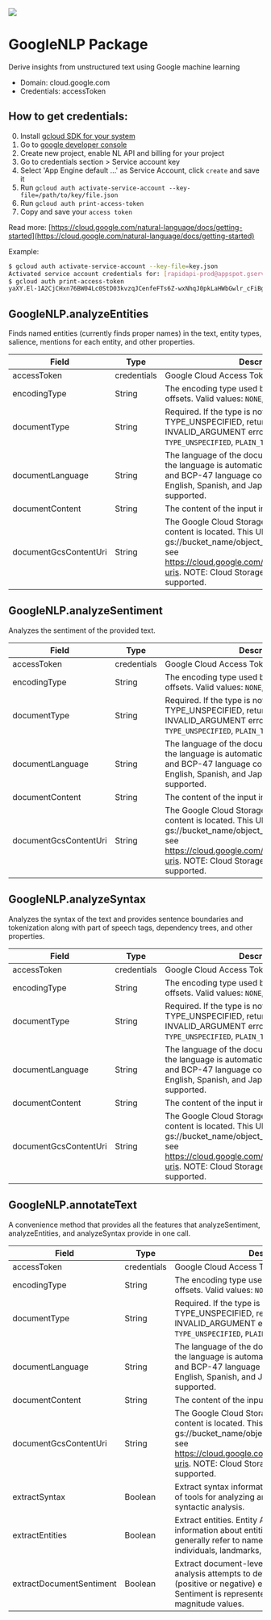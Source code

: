 [![](https://scdn.rapidapi.com/RapidAPI_banner.png)](https://rapidapi.com/package/GoogleNLP/functions?utm_source=RapidAPIGitHub_GoogleNLPFunctions&utm_medium=button&utm_content=RapidAPI_GitHub)

# GoogleNLP Package
Derive insights from unstructured text using Google machine learning
* Domain: cloud.google.com
* Credentials: accessToken

## How to get credentials: 
0. Install [gcloud SDK for your system](https://cloud.google.com/sdk/)
1. Go to [google developer console](https://console.developers.google.com)
2. Create new project, enable NL API and billing for your project
3. Go to credentials section > Service account key
4. Select 'App Engine default ...' as Service Account, click `create` and save it
5. Run `gcloud auth activate-service-account --key-file=/path/to/key/file.json`
6. Run `gcloud auth print-access-token`
7. Copy and save your `access token`

Read more: [https://cloud.google.com/natural-language/docs/getting-started](https://cloud.google.com/natural-language/docs/getting-started)

Example:
```bash
$ gcloud auth activate-service-account --key-file=key.json
Activated service account credentials for: [rapidapi-prod@appspot.gserviceaccount.com]
$ gcloud auth print-access-token
yaXY.El-1A2CjCHxn76BW04Lc0StD03kvzqJCenfeFTs6Z-wxNhqJ0pkLaHWbGwlr_cFiBgxhLvhMsVF4xclOa_44t2qnyA1AlOkEjwcb..... - your accessToken
```

## GoogleNLP.analyzeEntities
Finds named entities (currently finds proper names) in the text, entity types, salience, mentions for each entity, and other properties.

| Field                | Type       | Description
|----------------------|------------|----------
| accessToken          | credentials| Google Cloud Access Token
| encodingType         | String     | The encoding type used by the API to calculate offsets. Valid values: `NONE`, `UTF8`, `UTF16`, `UTF32`
| documentType         | String     | Required. If the type is not set or is TYPE_UNSPECIFIED, returns an INVALID_ARGUMENT error. Valid values: `TYPE_UNSPECIFIED`, `PLAIN_TEXT`, `HTML`
| documentLanguage     | String     | The language of the document (if not specified, the language is automatically detected). Both ISO and BCP-47 language codes are accepted. Only English, Spanish, and Japanese textual content are supported.
| documentContent      | String     | The content of the input in string format.
| documentGcsContentUri| String     | The Google Cloud Storage URI where the file content is located. This URI must be of the form: gs://bucket_name/object_name. For more details, see https://cloud.google.com/storage/docs/reference-uris. NOTE: Cloud Storage object versioning is not supported.

## GoogleNLP.analyzeSentiment
Analyzes the sentiment of the provided text.

| Field                | Type       | Description
|----------------------|------------|----------
| accessToken          | credentials| Google Cloud Access Token
| encodingType         | String     | The encoding type used by the API to calculate offsets. Valid values: `NONE`, `UTF8`, `UTF16`, `UTF32`
| documentType         | String     | Required. If the type is not set or is TYPE_UNSPECIFIED, returns an INVALID_ARGUMENT error. Valid values: `TYPE_UNSPECIFIED`, `PLAIN_TEXT`, `HTML`
| documentLanguage     | String     | The language of the document (if not specified, the language is automatically detected). Both ISO and BCP-47 language codes are accepted. Only English, Spanish, and Japanese textual content are supported.
| documentContent      | String     | The content of the input in string format.
| documentGcsContentUri| String     | The Google Cloud Storage URI where the file content is located. This URI must be of the form: gs://bucket_name/object_name. For more details, see https://cloud.google.com/storage/docs/reference-uris. NOTE: Cloud Storage object versioning is not supported.

## GoogleNLP.analyzeSyntax
Analyzes the syntax of the text and provides sentence boundaries and tokenization along with part of speech tags, dependency trees, and other properties.

| Field                | Type       | Description
|----------------------|------------|----------
| accessToken          | credentials| Google Cloud Access Token
| encodingType         | String     | The encoding type used by the API to calculate offsets. Valid values: `NONE`, `UTF8`, `UTF16`, `UTF32`
| documentType         | String     | Required. If the type is not set or is TYPE_UNSPECIFIED, returns an INVALID_ARGUMENT error. Valid values: `TYPE_UNSPECIFIED`, `PLAIN_TEXT`, `HTML`
| documentLanguage     | String     | The language of the document (if not specified, the language is automatically detected). Both ISO and BCP-47 language codes are accepted. Only English, Spanish, and Japanese textual content are supported.
| documentContent      | String     | The content of the input in string format.
| documentGcsContentUri| String     | The Google Cloud Storage URI where the file content is located. This URI must be of the form: gs://bucket_name/object_name. For more details, see https://cloud.google.com/storage/docs/reference-uris. NOTE: Cloud Storage object versioning is not supported.

## GoogleNLP.annotateText
A convenience method that provides all the features that analyzeSentiment, analyzeEntities, and analyzeSyntax provide in one call.

| Field                   | Type       | Description
|-------------------------|------------|----------
| accessToken             | credentials| Google Cloud Access Token
| encodingType            | String     | The encoding type used by the API to calculate offsets. Valid values: `NONE`, `UTF8`, `UTF16`, `UTF32`
| documentType            | String     | Required. If the type is not set or is TYPE_UNSPECIFIED, returns an INVALID_ARGUMENT error. Valid values: `TYPE_UNSPECIFIED`, `PLAIN_TEXT`, `HTML`
| documentLanguage        | String     | The language of the document (if not specified, the language is automatically detected). Both ISO and BCP-47 language codes are accepted. Only English, Spanish, and Japanese textual content are supported.
| documentContent         | String     | The content of the input in string format.
| documentGcsContentUri   | String     | The Google Cloud Storage URI where the file content is located. This URI must be of the form: gs://bucket_name/object_name. For more details, see https://cloud.google.com/storage/docs/reference-uris. NOTE: Cloud Storage object versioning is not supported.
| extractSyntax           | Boolean    | Extract syntax information. Provides a powerful set of tools for analyzing and parsing text through syntactic analysis.
| extractEntities         | Boolean    | Extract entities. Entity Analysis provides information about entities in the text, which generally refer to named 'things' such as famous individuals, landmarks, common objects, etc.
| extractDocumentSentiment| Boolean    | Extract document-level sentiment. Sentiment analysis attempts to determine the overall attitude (positive or negative) expressed within the text. Sentiment is represented by numerical score and magnitude values.

